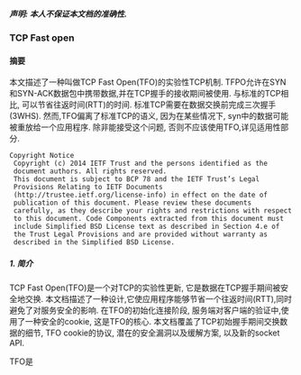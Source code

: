 ##### 声明: 本人不保证本文档的准确性.


### TCP Fast open

#### 摘要

本文描述了一种叫做TCP Fast Open(TFO)的实验性TCP机制. TFPO允许在SYN和SYN-ACK数据包中携带数据,并在TCP握手的接收期间被使用. 与标准的TCP相比, 可以节省往返时间(RTT)的时间.
标准TCP需要在数据交换前完成三次握手(3WHS). 然而,TFO偏离了标准TCP的语义, 因为在某些情况下, syn中的数据可能被重放给一个应用程序. 除非能接受这个问题, 否则不应该使用TFO,详见适用性部分.

```
Copyright Notice
 Copyright (c) 2014 IETF Trust and the persons identified as the
 document authors. All rights reserved.
 This document is subject to BCP 78 and the IETF Trust’s Legal
 Provisions Relating to IETF Documents
 (http://trustee.ietf.org/license-info) in effect on the date of
 publication of this document. Please review these documents
 carefully, as they describe your rights and restrictions with respect
 to this document. Code Components extracted from this document must
 include Simplified BSD License text as described in Section 4.e of
 the Trust Legal Provisions and are provided without warranty as
 described in the Simplified BSD License.
```

##### 1. 简介

TCP Fast Open(TFO)是一个对TCP的实验性更新, 它是数据在TCP握手期间被安全地交换. 本文档描述了一种设计,它使应用程序能够节省一个往返时间(RTT),同时避免了对服务安全的影响. 在TFO的初始化连接阶段,
服务端对客户端的验证中,使用了一种安全的cookie, 这是TFO的核心. 本文档覆盖了TCP初始握手期间交换数据的细节, TFO cookie的协议, 潜在的安全漏洞以及缓解方案, 以及新的socket API.

TFO是





